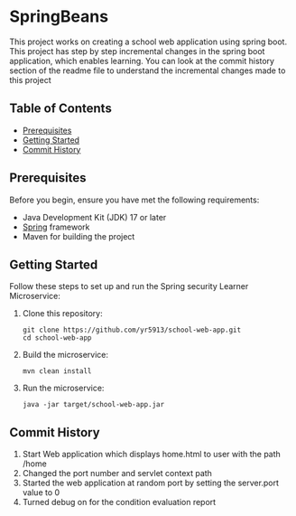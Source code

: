 # SpringBeans

This project works on creating a school web application using spring boot. This project has step by step incremental
changes in the spring boot application, which enables learning.
You can look at the commit history section of the readme file to understand the incremental changes made to this project

## Table of Contents

- [Prerequisites](#prerequisites)
- [Getting Started](#getting-started)
- [Commit History](#commit-history)

## Prerequisites

Before you begin, ensure you have met the following requirements:

- Java Development Kit (JDK) 17 or later
- [Spring](https://spring.io/projects/spring-boot) framework
- Maven for building the project

## Getting Started

Follow these steps to set up and run the Spring security Learner Microservice:

1. Clone this repository:

   ```shell
   git clone https://github.com/yr5913/school-web-app.git
   cd school-web-app
2. Build the microservice:
   ```shell
   mvn clean install

3. Run the microservice:
   ```shell
   java -jar target/school-web-app.jar

## Commit History

1. Start Web application which displays home.html to user with the path /home
2. Changed the port number and servlet context path
3. Started the web application at random port by setting the server.port value to 0
4. Turned debug on for the condition evaluation report


